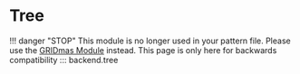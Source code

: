 # Tree
!!! danger "STOP"
    This module is no longer used in your pattern file. 
    Please use the [GRIDmas Module](../docs/gridmas.md) instead. This page is only here for backwards compatibility
::: backend.tree